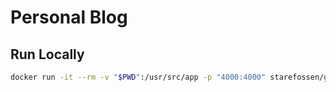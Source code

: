 # Personal Blog

## Run Locally

```bash
docker run -it --rm -v "$PWD":/usr/src/app -p "4000:4000" starefossen/github-pages
```